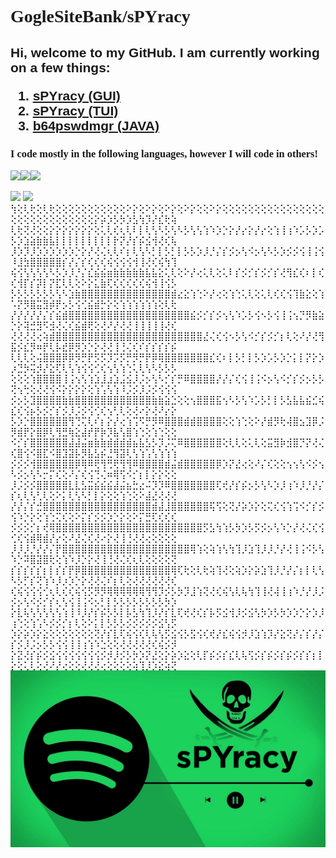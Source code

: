 <h1 style="font-family: Verdana">GogleSiteBank/sPYracy</h1>

<h2 style="font-family: Verdana, Geneva, Tahoma, sans-serif;">
    Hi, welcome to my GitHub. I am currently working on a few things:
    <ol type="1">
        <li><a href="https://github.com/goglesitebank/spyracy">sPYracy (GUI)</a><br></li>
        <li><a href="https://github.com/GogleSiteBank/sPYracy-TUI">sPYracy (TUI)</a><br></li>
        <li><a href="https://github.com/GogleSiteBank/b64pswdmgr">b64pswdmgr (JAVA)</a></li>
    </ol>
</h2>


<h3 style="font-family: Verdana">I code mostly in the following languages, however I will code in others!</h3>
<img src="https://img.shields.io/badge/-Java-gray?style=for-the-badge&logo=java"><img src="https://img.shields.io/badge/-HTML5-gray?style=for-the-badge&logo=html5"><img src="https://img.shields.io/badge/-Python-gray?style=for-the-badge&logo=python">
</img></img></img>

<img src="https://github-readme-stats-ten-gilt.vercel.app/api/top-langs/?username=goglesitebank&layout=compact&theme=gotham"></img>
<img src="https://github-readme-stats-ten-gilt.vercel.app/api?username=goglesitebank&theme=gotham"></img>
<a>
⢳⢕⢇⢗⢕⢇⢗⢕⢕⢕⢕⢕⢕⢕⢕⢕⢕⢕⠕⡕⢕⠕⡕⢕⠕⡕⢕⠕⡕⢕⢕⠕⡕⢕⢕⢕⢕⢕⢕⢕⢕⢕⢕⢕⢕⢕⢕⢕⢕⢕⢕⢕⢕⢕⢕⢕⢕⢕⢕⢕⢕⢕⡕⡵⡱⡣⡳⡱⣣⢳⡹⡜⣎⢗⢵
⢇⢗⢝⢜⢕⢕⡕⡕⡕⡕⡕⡕⡕⢕⢅⢇⢎⢆⢇⠇⡇⢇⢣⠣⡣⢣⠣⡣⢣⢣⢱⠱⡱⡑⡕⡜⡔⡕⡜⡔⢕⢱⢸⢰⠱⡡⡣⡱⡡⡣⡱⣱⣵⣷⣷⣧⡇⡇⡇⡇⡇⡇⡇⡇⡇⡗⡝⡜⡎⡮⣪⢺⢜⢎⢧
⡸⡱⡹⡸⡱⡱⡱⡱⡱⡱⡑⡕⡜⢜⢌⢆⢇⠎⡆⢇⢣⠣⡃⡇⡣⡃⡇⡣⡣⡱⡸⡘⡌⡎⡪⡢⢣⠪⡢⢣⠣⡣⡱⡪⡪⢪⢸⢨⢪⠸⣸⣳⣿⣿⣿⣿⣿⡎⡜⡌⡎⢎⢎⢎⢮⢪⢪⢪⢺⢸⢜⢎⢮⢳⢹
⢮⢪⢣⢣⢣⢣⠣⡣⡱⡸⡘⡌⣎⣮⣮⣶⣷⣷⣷⣷⣷⣧⣧⣕⢅⢇⢕⠕⡜⢔⢅⢇⢕⢅⠇⡎⡪⡊⡎⡪⡊⡎⢜⢻⣎⢎⠆⡇⢎⢎⢺⡏⡎⡽⡇⡝⣏⢇⢇⢕⠕⡕⣅⣷⢏⢎⢎⢎⢎⢎⢮⢺⢸⢪⡣
⡣⡣⡣⡣⡣⡣⡣⢣⠣⣱⣷⣿⣿⣿⣿⣿⣿⣿⣿⣿⣿⣿⣿⣿⣿⣾⣔⣕⢱⢑⠕⡜⢔⢕⢱⢑⢅⢇⢕⢅⢇⢎⢎⢪⢹⣷⣕⢕⢱⠡⡝⡻⣿⣭⣻⡾⡟⡢⡣⢪⢊⣮⣾⡓⡕⢕⢱⢱⢱⢱⢱⢱⢕⢇⢗
⡜⡜⡜⡜⡜⡌⡎⣮⣾⣿⣿⣿⣿⣿⣿⣿⣿⣿⣿⣿⣿⣿⣿⣿⣿⣿⣿⣿⣮⡪⡊⡎⡪⢢⢣⠱⡡⡣⢪⠢⡣⢪⢸⢨⢢⡙⡻⣷⣵⡑⡕⢽⣚⣻⠫⣺⢜⢌⢎⣮⣾⢟⢕⢜⠜⡜⢜⢜⢸⢸⢸⢸⢸⢜⢎
⢜⢜⢜⢜⢔⢵⣾⣿⣿⣿⣿⣿⣿⣿⣿⣿⣿⣿⣿⣿⣿⣿⣿⣿⣿⣿⣿⣿⣿⣿⣜⢌⢎⢪⠢⡣⢣⠪⡊⡎⡪⡊⡆⢇⢕⠜⡜⢜⢻⣯⡪⣎⡻⠶⡟⢇⡧⣞⡿⡻⡱⡑⡕⢜⢜⢸⢘⢌⢎⠎⡎⡎⡎⡎⡮
⢇⢇⢇⢕⢬⣿⣿⣿⡿⡿⡻⡛⡟⡫⡫⡹⡩⡫⡛⡻⡛⡟⡿⢿⣿⣿⣿⣿⣿⣿⣿⣎⢎⠆⡇⡣⡃⡇⡣⡱⡡⡣⡱⡑⡅⡇⡝⡕⡱⡰⣙⡳⢭⡺⡜⣕⢏⢇⢣⢱⢪⢪⢊⢎⢢⢣⢱⢑⢅⢇⢣⠣⡣⡣⡣
⢕⢕⢕⢱⣿⣿⣿⣿⢸⢨⢢⢣⢱⣱⣸⣰⣱⣨⣪⡸⡨⡢⢣⠣⡊⡎⡛⠿⣿⣿⣿⣿⡜⡜⡌⢎⢪⢸⢨⠪⡢⢣⠪⡊⡎⡪⡢⡣⡣⢝⢢⢓⢕⢜⢜⢪⠪⡕⡕⡕⡕⢕⢱⢡⢣⢱⠸⡨⡪⡸⡨⡪⢪⢪⢪
⡪⡢⡣⣹⣿⣿⣿⣿⣷⣷⣿⣿⣿⣿⣿⣿⣿⣿⣿⣿⣿⣿⣷⣷⣵⣑⢕⢕⢢⣿⣿⣿⣯⢢⠣⡣⢣⠱⡡⡣⡃⡇⡣⣣⣧⣧⣮⣊⢮⣎⢎⢪⡦⡣⡪⡊⡎⡪⡸⡨⡪⢪⢊⢎⢢⢃⢇⢕⢜⠔⡕⢜⠜⡔⡕
⡣⡱⡑⣿⣿⣿⣿⣿⣿⢻⢙⢍⢇⠎⡆⡕⡜⢔⢱⢩⠫⡛⡻⠿⣿⣿⣿⣾⣾⣿⣿⣿⣿⢕⢕⢱⢑⢕⠕⡜⣾⡻⢗⢼⣿⣢⣹⡿⡨⡻⣾⡟⡕⣿⡿⢇⢻⣛⢷⣕⣼⡞⡟⡷⡹⣧⢣⣿⢱⢑⢕⢱⢑⢕⢕
⠪⡊⡎⣿⣿⣿⣿⣿⣿⣼⣼⣬⣶⣷⣷⣾⣾⣾⣾⣦⣧⣣⡣⡹⡨⢍⠿⣿⣿⣿⣿⣿⣿⢕⢇⢇⢕⢅⢇⢕⣭⣻⡷⣺⣿⡙⡝⢜⢌⢎⣿⢪⠪⣿⣏⠪⣿⣹⣽⡧⡻⣧⣣⡮⣘⢻⣽⢇⢣⢱⢡⢣⢱⢱⢱
⡪⡪⡪⢺⣿⣿⣿⣿⣿⣿⡿⢿⠿⢟⢻⢛⢟⢻⢻⠿⣿⣿⣿⣿⣾⣬⣾⣿⣿⣿⣿⣿⡿⡱⡝⣜⢔⢕⠜⡌⢎⢕⢕⢢⢢⢣⠪⡪⢢⠣⡪⡢⢣⠣⡒⡍⢎⢕⠜⡌⢎⢪⢙⢌⠶⢿⢫⠪⡊⡆⡇⡕⡕⢕⢕
⡸⡨⡪⡪⣿⣿⣿⣿⣿⣇⣇⣣⣭⣮⣮⣮⣼⣬⣦⣓⣔⠬⡹⡹⠿⣿⣿⣿⣿⣿⣿⣿⢏⢞⡜⡎⡮⡢⡣⢣⠣⡱⡸⢰⠱⡸⡘⡜⡌⡎⢆⢇⢣⢃⢇⢕⠕⡅⢇⢣⠣⡃⡇⡕⢕⢕⢱⢑⢕⠕⣼⣜⢜⢜⢜
⡜⡜⡌⡎⣚⣿⣿⣿⣿⣿⣿⣿⣿⣿⣿⣿⣿⣿⣿⣿⣿⣿⣾⣼⣸⣿⣿⣿⣿⣿⣿⢯⢫⢕⢝⡜⡵⡱⡕⢕⢍⢎⢪⢱⢩⠪⡊⡎⡪⢪⠱⡑⡕⢕⢱⢑⢍⢎⢕⠕⡍⡎⡪⡪⡱⡑⡕⢕⠕⡍⣛⢏⢎⢎⢎
⡪⡪⡪⡊⡆⢞⢿⣿⣿⣿⣿⣿⣿⣿⣿⣿⣿⣿⣿⣿⣿⣿⣿⣿⣿⣿⣿⣿⣿⣿⡫⣣⢳⢱⡣⡳⡱⡣⡫⡪⡢⢣⠱⡑⡜⢜⢌⢎⢪⢊⢎⢪⣾⢿⣾⡜⡔⢕⠜⣜⢌⢎⢜⠔⡕⢜⢸⢘⢜⢜⢔⢕⢕⢕⢕
⡸⡸⡸⡘⡜⡜⡌⡟⣿⣿⣿⣿⣿⣿⣿⣿⣿⣿⣿⣿⣿⣿⣿⣿⣿⣿⣿⣿⢿⢱⢕⢵⢱⢣⢳⢹⡸⣱⢹⡸⡸⡘⡜⢜⢸⢨⠪⡣⢣⠱⡑⠽⣿⣽⣿⢗⢕⢱⠱⡸⡑⡕⢜⢸⢘⢜⢌⢎⢆⢇⢕⢕⢕⢕⢝
⡎⡎⡎⡎⡎⡆⡇⡎⡎⡟⡿⣿⣿⣿⣿⣿⣿⣿⣿⣿⣿⣿⣿⣿⣿⢿⢏⢗⢕⢇⢗⢵⢹⢜⢕⢵⡱⡕⡵⣱⢹⡸⡘⡜⡌⡆⡇⢇⢣⠣⡣⡋⡎⢝⢱⠱⡸⡰⡱⡑⡕⢜⢜⢌⠎⡆⢇⢕⢜⢜⢜⢜⢜⢜⢎
⢎⢮⢪⢪⢪⢊⢆⢇⢎⢎⢮⢪⡫⡻⡻⢿⢿⢿⢿⢿⢿⢻⢻⡹⡪⡣⡳⡹⣸⢱⢝⢜⢎⢮⢣⢇⢧⢳⢹⢸⢜⢼⢸⢰⠱⡘⡜⡸⡨⡪⡢⢣⠪⡪⡊⡎⢆⢣⢪⢸⢨⠪⡢⡃⡇⡣⡣⡣⡣⡣⡣⡣⡣⡳⡱
⡕⣇⢧⢣⢣⢣⢣⢣⢱⢸⠸⡸⡜⡎⡮⡣⡣⡇⡧⣣⢳⢹⡸⡜⡎⣇⢏⢞⢜⢎⡎⡧⡫⣪⢺⡸⡪⣪⢣⡳⡱⡣⡳⡱⡱⡑⡕⡱⡸⢰⢑⢕⢱⢡⠣⡪⡪⡊⡆⢇⢕⠕⡅⡇⡣⡣⡣⡪⡪⡪⡪⡪⣪⢣⡫
⡱⡕⡵⡱⡕⣕⢕⢕⢕⢕⢕⢕⢕⢝⡜⡎⣇⢏⢮⢪⢎⢇⢧⢣⡫⣪⢪⡣⣫⢪⢎⢞⡜⣎⢮⢪⡺⡸⣱⢱⡹⡜⣕⢝⡜⡌⡎⡜⡌⡎⡪⡸⡨⡢⡣⡣⢪⢪⢸⢸⢰⢱⠱⣑⢕⢕⢜⢜⢜⢜⢜⢎⢮⡪⡺
⡕⣝⢜⡎⡮⡪⣪⢪⢪⢪⢪⢪⢪⢪⡪⡺⡸⡪⡣⡳⡱⡝⣜⢕⡕⡵⡱⣕⢕⢇⡏⡮⡪⡎⣎⢇⢧⢫⡪⡎⡮⡪⡎⡮⡪⡎⡎⡆⡇⡕⢕⢅⢇⢕⢜⠜⡜⢔⢕⢕⢜⢜⢜⢔⢕⢕⢕⢕⢵⢹⡸⡱⣕⢵⢝
</a>
<img src="https://github.com/GogleSiteBank/sPYracy/blob/main/Image.png?raw=true"></img>
